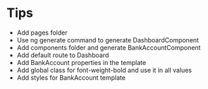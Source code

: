 # Tips

- Add pages folder
- Use ng generate command to generate DashboardComponent
- Add components folder and generate BankAccountComponent
- Add default route to Dashboard
- Add BankAccount properties in the template
- Add global class for font-weight-bold and use it in all values
- Add styles for BankAccount template

